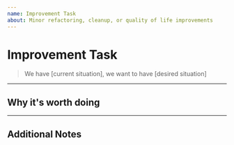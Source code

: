 ```yaml
---
name: Improvement Task
about: Minor refactoring, cleanup, or quality of life improvements
---
```


# Improvement Task

> We have [current situation], we want to have [desired situation]

---

## Why it's worth doing

<!-- What benefit will it bring? (cleaner abstraction, better readability, better structure, ...) -->

---

## Additional Notes

<!-- Any suggestions on how to do it? -->
